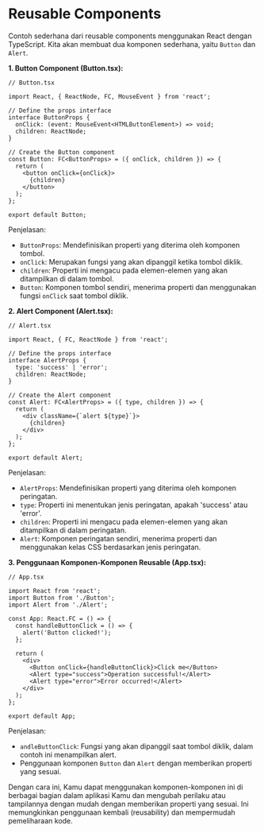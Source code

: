 # Reusable Components

Contoh sederhana dari reusable components menggunakan React dengan TypeScript. Kita akan membuat dua komponen sederhana, yaitu `Button` dan `Alert`.

**1. Button Component (Button.tsx):**

    // Button.tsx

    import React, { ReactNode, FC, MouseEvent } from 'react';

    // Define the props interface
    interface ButtonProps {
      onClick: (event: MouseEvent<HTMLButtonElement>) => void;
      children: ReactNode;
    }

    // Create the Button component
    const Button: FC<ButtonProps> = ({ onClick, children }) => {
      return (
        <button onClick={onClick}>
          {children}
        </button>
      );
    };

    export default Button;

Penjelasan:

- `ButtonProps`: Mendefinisikan properti yang diterima oleh komponen tombol.
- `onClick`: Merupakan fungsi yang akan dipanggil ketika tombol diklik.
- `children`: Properti ini mengacu pada elemen-elemen yang akan ditampilkan di dalam tombol.
- `Button`: Komponen tombol sendiri, menerima properti dan menggunakan fungsi `onClick` saat tombol diklik.

**2. Alert Component (Alert.tsx):**

    // Alert.tsx

    import React, { FC, ReactNode } from 'react';

    // Define the props interface
    interface AlertProps {
      type: 'success' | 'error';
      children: ReactNode;
    }

    // Create the Alert component
    const Alert: FC<AlertProps> = ({ type, children }) => {
      return (
        <div className={`alert ${type}`}>
          {children}
        </div>
      );
    };

    export default Alert;

Penjelasan:

- `AlertProps`: Mendefinisikan properti yang diterima oleh komponen peringatan.
- `type`: Properti ini menentukan jenis peringatan, apakah 'success' atau 'error'.
- `children`: Properti ini mengacu pada elemen-elemen yang akan ditampilkan di dalam peringatan.
- `Alert`: Komponen peringatan sendiri, menerima properti dan menggunakan kelas CSS berdasarkan jenis peringatan.

**3. Penggunaan Komponen-Komponen Reusable (App.tsx):**

    // App.tsx

    import React from 'react';
    import Button from './Button';
    import Alert from './Alert';

    const App: React.FC = () => {
      const handleButtonClick = () => {
        alert('Button clicked!');
      };

      return (
        <div>
          <Button onClick={handleButtonClick}>Click me</Button>
          <Alert type="success">Operation successful!</Alert>
          <Alert type="error">Error occurred!</Alert>
        </div>
      );
    };

    export default App;

Penjelasan:

- `andleButtonClick`: Fungsi yang akan dipanggil saat tombol diklik, dalam contoh ini menampilkan alert.
- Penggunaan komponen `Button` dan `Alert` dengan memberikan properti yang sesuai.

Dengan cara ini, Kamu dapat menggunakan komponen-komponen ini di berbagai bagian dalam aplikasi Kamu dan mengubah perilaku atau tampilannya dengan mudah dengan memberikan properti yang sesuai. Ini memungkinkan penggunaan kembali (reusability) dan mempermudah pemeliharaan kode.
